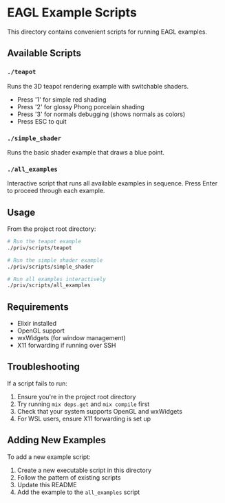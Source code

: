 # EAGL Example Scripts

This directory contains convenient scripts for running EAGL examples.

## Available Scripts

### `./teapot`
Runs the 3D teapot rendering example with switchable shaders.
- Press '1' for simple red shading
- Press '2' for glossy Phong porcelain shading  
- Press '3' for normals debugging (shows normals as colors)
- Press ESC to quit

### `./simple_shader`
Runs the basic shader example that draws a blue point.

### `./all_examples`
Interactive script that runs all available examples in sequence.
Press Enter to proceed through each example.

## Usage

From the project root directory:

```bash
# Run the teapot example
./priv/scripts/teapot

# Run the simple shader example
./priv/scripts/simple_shader

# Run all examples interactively
./priv/scripts/all_examples
```

## Requirements

- Elixir installed
- OpenGL support 
- wxWidgets (for window management)
- X11 forwarding if running over SSH

## Troubleshooting

If a script fails to run:

1. Ensure you're in the project root directory
2. Try running `mix deps.get` and `mix compile` first
3. Check that your system supports OpenGL and wxWidgets
4. For WSL users, ensure X11 forwarding is set up

## Adding New Examples

To add a new example script:

1. Create a new executable script in this directory
2. Follow the pattern of existing scripts
3. Update this README
4. Add the example to the `all_examples` script 